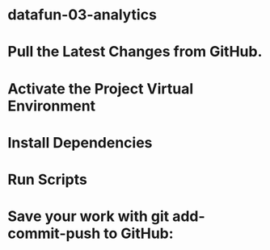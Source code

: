 # datafun-03-analytics

# Pull the Latest Changes from GitHub.

# Activate the Project Virtual Environment

# Install Dependencies

# Run Scripts 

# Save your work with git add-commit-push to GitHub: